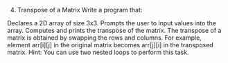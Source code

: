 4. Transpose of a Matrix
Write a program that:

Declares a 2D array of size 3x3.
Prompts the user to input values into the array.
Computes and prints the transpose of the matrix.
The transpose of a matrix is obtained by swapping the rows and columns.
For example, element arr[i][j] in the original matrix becomes arr[j][i] in the transposed matrix.
Hint: You can use two nested loops to perform this task.